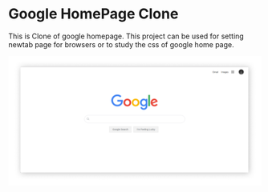 # Google HomePage Clone
This is Clone of google homepage. This project can be used for setting newtab page for browsers or to study the css of google home page.


<img src="interface.png">
